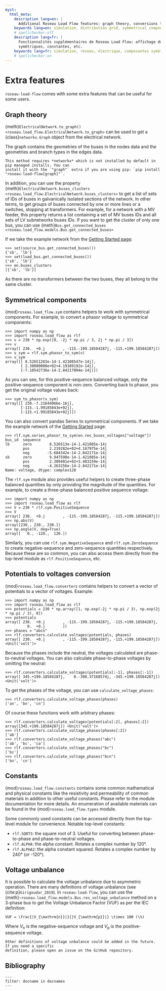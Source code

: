 ```yaml
---
myst:
  html_meta:
    description lang=en: |
      Additional Roseau Load Flow features: graph theory, conversions to symmetrical components, constants, etc.
    keywords lang=en: simulation, distribution grid, symmetrical components, conversion
    # spellchecker:off
    description lang=fr: |
      Fonctionnalités supplémentaires de Roseau Load Flow: affichage du graphe, conversions vers des composantes
      symétriques, constantes, etc.
    keywords lang=fr: simulation, réseau, électrique, composantes symétriques, conversions
    # spellchecker:on
---
```


# Extra features

`roseau-load-flow` comes with some extra features that can be useful for some users.

## Graph theory

{meth}`ElectricalNetwork.to_graph() <roseau.load_flow.ElectricalNetwork.to_graph>` can be used to get a
{class}`networkx.Graph` object from the electrical network.

The graph contains the geometries of the buses in the nodes data and the geometries and branch types in the edges data.

```{note}
This method requires *networkx* which is not installed by default in pip managed installs. You can
install it with the `"graph"` extra if you are using pip: `pip install "roseau-load-flow[graph]"`.
```

In addition, you can use the property
{meth}`ElectricalNetwork.buses_clusters <roseau.load_flow.ElectricalNetwork.buses_clusters>` to get a list of sets of
IDs of buses in galvanically isolated sections of the network. In other terms, to get groups of buses connected by one
or more lines or a switches, stopping at transformers. For example, for a network with a MV feeder, this property
returns a list containing a set of MV buses IDs and all sets of LV subnetworks buses IDs. If you want to get the cluster
of only one bus, you can use {meth}`Bus.get_connected_buses <roseau.load_flow.models.Bus.get_connected_buses>`

If we take the example network from the [Getting Started page](./Getting_Started.md#creating-a-network):

```pycon
>>> set(source_bus.get_connected_buses())
{'sb', 'lb'}
>>> set(load_bus.get_connected_buses())
{'sb', 'lb'}
>>> en.buses_clusters
[{'sb', 'lb'}]
```

As there are no transformers between the two buses, they all belong to the same cluster.

## Symmetrical components

{mod}`roseau.load_flow.sym` contains helpers to work with symmetrical components. For example, to convert a phasor
voltage to symmetrical components:

```pycon
>>> import numpy as np
>>> import roseau.load_flow as rlf
>>> v = 230 * np.exp([0, -2j * np.pi / 3, 2j * np.pi / 3])
>>> v
array([ 230.  +0.j        , -115.-199.18584287j, -115.+199.18584287j])
>>> v_sym = rlf.sym.phasor_to_sym(v)
>>> v_sym
array([[ 8.52651283e-14-1.42108547e-14j],
       [ 2.30000000e+02+4.19109192e-14j],
       [-7.10542736e-14-2.84217094e-14j]])
```

As you can see, for this positive-sequence balanced voltage, only the positive-sequence component is non-zero.
Converting back to phasor, you get the original voltage values back:

```pycon
>>> sym_to_phasor(v_sym)
array([[ 230.-7.21644966e-16j],
       [-115.-1.99185843e+02j],
       [-115.+1.99185843e+02j]])
```

You can also convert pandas Series to symmetrical components. If we take the example network of the
[Getting Started](Getting_Started.md) page:

```pycon
>>> rlf.sym.series_phasor_to_sym(en.res_buses_voltages["voltage"])
bus_id  sequence
lb      zero        8.526513e-14-1.421085e-14j
        pos         2.219282e+02+4.167975e-14j
        neg        -5.684342e-14-2.842171e-14j
sb      zero        9.947598e-14-1.421085e-14j
        pos         2.309401e+02+3.483159e-14j
        neg        -4.263256e-14-2.842171e-14j
Name: voltage, dtype: complex128
```

The `rlf.sym` module also provides useful helpers to create three-phase balanced quantities by only providing the
magnitude of the quantities. For example, to create a three-phase balanced positive sequence voltage:

```pycon
>>> import numpy as np
>>> import roseau.load_flow as rlf
>>> V = 230 * rlf.sym.PositiveSequence
>>> V
array([ 230.  +0.j        , -115.-199.18584287j, -115.+199.18584287j])
>>> np.abs(V)
array([230., 230., 230.])
>>> np.angle(V, deg=True)
array([   0., -120.,  120.])
```

Similarly, you can use `rlf.sym.NegativeSequence` and `rlf.sym.ZeroSequence` to create negative-sequence and
zero-sequence quantities respectively. Because these are so common, you can also access them directly from the top-level
module as `rlf.PositiveSequence`, etc.

## Potentials to voltages conversion

{mod}`roseau.load_flow.converters` contains helpers to convert a vector of potentials to a vector of voltages. Example:

```pycon
>>> import numpy as np
>>> import roseau.load_flow as rlf
>>> potentials = 230 * np.array([1, np.exp(-2j * np.pi / 3), np.exp(2j * np.pi / 3), 0])
>>> potentials
array([ 230.  +0.j        , -115.-199.18584287j, -115.+199.18584287j,
          0.  +0.j        ])
>>> phases = "abcn"
>>> rlf.converters.calculate_voltages(potentials, phases)
array([ 230.  +0.j        , -115.-199.18584287j, -115.+199.18584287j]) <Unit('volt')>
```

Because the phases include the neutral, the voltages calculated are phase-to-neutral voltages. You can also calculate
phase-to-phase voltages by omitting the neutral:

```pycon
>>> rlf.converters.calculate_voltages(potentials[:-1], phases[:-1])
array([ 345.+199.18584287j,    0.-398.37168574j, -345.+199.18584287j]) <Unit('volt')>
```

To get the phases of the voltage, you can use `calculate_voltage_phases`:

```pycon
>>> rlf.converters.calculate_voltage_phases(phases)
['an', 'bn', 'cn']
```

Of course these functions work with arbitrary phases:

```pycon
>>> rlf.converters.calculate_voltages(potentials[:2], phases[:2])
array([345.+199.18584287j]) <Unit('volt')>
>>> rlf.converters.calculate_voltage_phases(phases[:2])
['ab']
>>> rlf.converters.calculate_voltage_phases("abc")
['ab', 'bc', 'ca']
>>> rlf.converters.calculate_voltage_phases("bc")
['bc']
>>> rlf.converters.calculate_voltage_phases("bcn")
['bn', 'cn']
```

## Constants

{mod}`roseau.load_flow.constants` contains some common mathematical and physical constants like the resistivity and
permeability of common materials in addition to other useful constants. Please refer to the module documentation for
more details. An enumeration of available materials can be found in the {mod}`roseau.load_flow.types` module.

Some commonly used constants can be accessed directly from the top-level module for convenience. Notable top-level
constants:

- `rlf.SQRT3`: the square root of 3. Useful for converting between phase-to-phase and phase-to-neutral voltages.
- `rlf.ALPHA`: the alpha constant. Rotates a complex number by 120°.
- `rlf.ALPHA2`: the alpha constant squared. Rotates a complex number by 240° (or -120°).

## Voltage unbalance

It is possible to calculate the voltage unbalance due to asymmetric operation. There are many definitions of voltage
unbalance (see {cite:p}`Girigoudar_2019`). In `roseau-load-flow`, you can use the
{meth}`~roseau.load_flow.models.Bus.res_voltage_unbalance` method on a 3-phase bus to get the Voltage Unbalance Factor
(VUF) as per the IEC definition:

```{math}
VUF = \frac{|V_{\mathrm{n}}|}{|V_{\mathrm{p}}|} \times 100 (\%)
```

Where $V_{\mathrm{n}}$ is the negative-sequence voltage and $V_{\mathrm{p}}$ is the positive-sequence voltage.

```{note}
Other definitions of voltage unbalance could be added in the future. If you need a specific
definition, please open an issue on the GitHub repository.
```

## Bibliography

```{bibliography}
---
filter: docname in docnames
---
```
